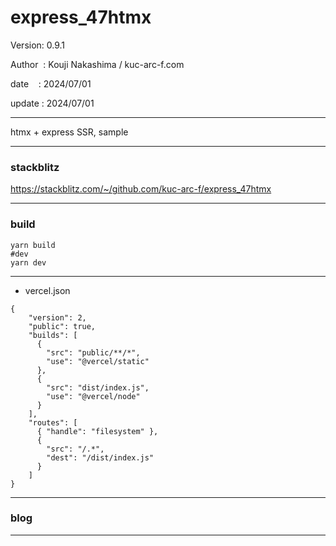 ﻿# express_47htmx

 Version: 0.9.1

 Author  : Kouji Nakashima / kuc-arc-f.com

 date    : 2024/07/01

 update : 2024/07/01 

***

htmx + express SSR, sample

***
### stackblitz

https://stackblitz.com/~/github.com/kuc-arc-f/express_47htmx

***
### build

```
yarn build
#dev
yarn dev
```

***
* vercel.json
```
{
    "version": 2,
    "public": true,
    "builds": [
      {
        "src": "public/**/*",
        "use": "@vercel/static"
      },        
      {
        "src": "dist/index.js",
        "use": "@vercel/node"
      }
    ],
    "routes": [
      { "handle": "filesystem" },
      {
        "src": "/.*",
        "dest": "/dist/index.js"
      }
    ]
}
```
***
### blog

***

